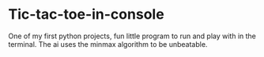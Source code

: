 # Tic-tac-toe-in-console

One of my first python projects, fun little program to run and play with in the terminal. The ai uses the minmax algorithm to be unbeatable.


